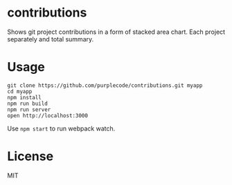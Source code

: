 contributions
=====================

Shows git project contributions in a form of stacked area chart. Each project separately and total summary.


Usage
=====

```
git clone https://github.com/purplecode/contributions.git myapp
cd myapp
npm install
npm run build
npm run server
open http://localhost:3000
```
Use `npm start` to run webpack watch.

License
=======

MIT
